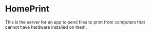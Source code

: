 # HomePrint
This is the server for an app to send files to print from computers that cannot have hardware installed on them.